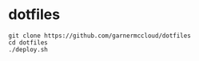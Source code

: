 dotfiles
========

```
git clone https://github.com/garnermccloud/dotfiles
cd dotfiles
./deploy.sh
```
